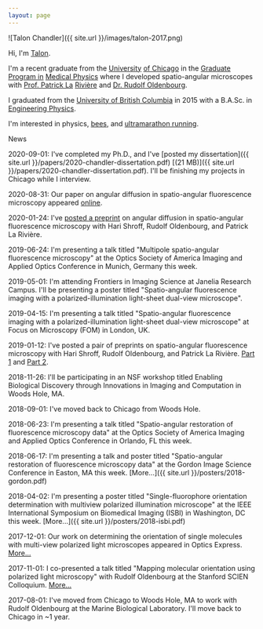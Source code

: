 ```yaml
---
layout: page
---
```


![Talon Chandler]({{ site.url }}/images/talon-2017.png)

Hi, I'm [Talon](https://books.google.com/books?id=pD6arNyKyi8C&pg=PT61&lpg=PT61&dq=%22Just+at+that+moment+the+Lord+of+the+Eagles+swept+down+from+above,+seized+him+in+his+talons,+and+was+gone.%22&source=bl&ots=2kfe5990uE&sig=8_ISf65WbcgOCJikcD5oP2Y2FXk&hl=en&sa=X&ved=0ahUKEwjO6IfYzvrTAhVLjlQKHXy0CXQQ6AEIKzAB#v=onepage&q=%22Just%20at%20that%20moment%20the%20Lord%20of%20the%20Eagles%20swept%20down%20from%20above%2C%20seized%20him%20in%20his%20talons%2C%20and%20was%20gone.%22&f=false).

I'm a recent graduate from the [University][chicago] [of Chicago][chicago] in the [Graduate Program in][medphys] [Medical Physics][medphys] where I developed spatio-angular microscopes with [Prof. Patrick La][patrick] [Rivi&egrave;re][patrick] and [Dr. Rudolf Oldenbourg](http://www.mbl.edu/bell/current-faculty/oldenbourg-lab/).

I graduated from the [University of British Columbia][ubc] in 2015 with a B.A.Sc. in [Engineering Physics][fizz].

I'm interested in physics, [bees](http://scandiahoney.com/), and [ultramarathon running](http://ultrasignup.com/results_participant.aspx?fname=Talon&lname=Chandler).

<span class="bold">News</span>

2020-09-01: I've completed my Ph.D., and I've [posted my dissertation]({{ site.url }}/papers/2020-chandler-dissertation.pdf) [(21 MB)]({{ site.url }}/papers/2020-chandler-dissertation.pdf). I'll be finishing my projects in Chicago while I interview. 

2020-08-31: Our paper on angular diffusion in spatio-angular fluorescence microscopy appeared [online](https://www.osapublishing.org/josaa/abstract.cfm?uri=josaa-37-9-1465). 

2020-01-24: I've [posted a preprint](https://arxiv.org/abs/2001.09232) on angular diffusion in spatio-angular fluorescence microscopy with Hari Shroff, Rudolf Oldenbourg, and Patrick La Rivi&egrave;re.

2019-06-24: I'm presenting a talk titled "Multipole spatio-angular fluorescence microscopy" at the Optics Society of America Imaging and Applied Optics Conference in Munich, Germany this week.

2019-05-01: I'm attending Frontiers in Imaging Science at Janelia Research Campus. I'll be presenting a poster titled "Spatio-angular fluorescence imaging with a polarized-illumination light-sheet dual-view microscope".

2019-04-15: I'm presenting a talk titled "Spatio-angular fluorescence imaging with a polarized-illumination light-sheet dual-view microscope" at Focus on Microscopy (FOM) in London, UK. 

2019-01-12: I've posted a pair of preprints on spatio-angular fluorescence microscopy with Hari Shroff, Rudolf Oldenbourg, and Patrick La Rivi&egrave;re. [Part 1](https://arxiv.org/abs/1812.07093) and [Part 2](https://arxiv.org/abs/1901.01181).

2018-11-26: I'll be participating in an NSF workshop titled Enabling Biological Discovery through Innovations in Imaging and Computation in Woods Hole, MA.

2018-09-01: I've moved back to Chicago from Woods Hole.

2018-06-23: I'm presenting a talk titled "Spatio-angular restoration of fluorescence microscopy data" at the Optics Society of America Imaging and Applied Optics Conference in Orlando, FL this week.
      
2018-06-17: I'm presenting a talk and poster titled "Spatio-angular restoration of fluorescence microscopy data" at the Gordon Image Science Conference in Easton, MA this week. [More...]({{ site.url }}/posters/2018-gordon.pdf)

2018-04-02: I'm presenting a poster titled "Single-fluorophore orientation determination with multiview polarized illumination microscope" at the IEEE International Symposium on Biomedical Imaging (ISBI) in Washington, DC this week. [More...]({{ site.url }}/posters/2018-isbi.pdf)

2017-12-01: Our work on determining the orientation of single molecules with multi-view polarized light microscopes appeared in Optics Express. [More...](https://www.osapublishing.org/oe/abstract.cfm?uri=oe-25-25-31309&origin=search)

2017-11-01: I co-presented a talk titled "Mapping molecular orientation using polarized light microscopy" with Rudolf Oldenbourg at the Stanford SCIEN Colloquium. [More...](https://talks.stanford.edu/scien/scien-colloquium-series/#2017)

2017-08-01: I've moved from Chicago to Woods Hole, MA to work with Rudolf Oldenbourg at the Marine Biological Laboratory. I'll move back to Chicago in ~1 year.

[medphys]: http://medicalphysics.uchicago.edu/
[chicago]: https://www.uchicago.edu/
[patrick]: https://radiology.uchicago.edu/directory/patrick-la-riviere
[mbl]: http://www.mbl.edu/
[ubc]: https://www.ubc.ca/
[fizz]: http://www.engphys.ubc.ca/
